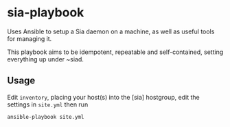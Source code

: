 # sia-playbook
Uses Ansible to setup a Sia daemon on a machine, as well as useful tools for managing it.

This playbook aims to be idempotent, repeatable and self-contained, setting everything up under ~siad.

## Usage
Edit `inventory`, placing your host(s) into the [sia] hostgroup, edit the settings in `site.yml` then run

`ansible-playbook site.yml`
